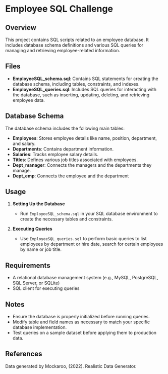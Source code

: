 # Employee SQL Challenge

## Overview
This project contains SQL scripts related to an employee database. It includes database schema definitions and various SQL queries for managing and retrieving employee-related information.

## Files
- **EmployeeSQL_schema.sql**: Contains SQL statements for creating the database schema, including tables, constraints, and indexes.
- **EmployeeSQL_queries.sql**: Includes SQL queries for interacting with the database, such as inserting, updating, deleting, and retrieving employee data.

## Database Schema
The database schema includes the following main tables:
- **Employees**: Stores employee details like name, position, department, and salary.
- **Departments**: Contains department information.
- **Salaries**: Tracks employee salary details.
- **Titles**: Defines various job titles associated with employees.
- **Dept_manager**:  Connects the managers and the departments they manage.
- **Dept_emp**: Connects the employee and the department

## Usage
1. **Setting Up the Database**
   - Run `EmployeeSQL_schema.sql` in your SQL database environment to create the necessary tables and constraints.

2. **Executing Queries**
   - Use `EmployeeSQL_queries.sql` to perform basic queries to list employees by department or hire date, search for certain employees by name or job title.

## Requirements
- A relational database management system (e.g., MySQL, PostgreSQL, SQL Server, or SQLite)
- SQL client for executing queries

## Notes
- Ensure the database is properly initialized before running queries.
- Modify table and field names as necessary to match your specific database implementation.
- Test queries on a sample dataset before applying them to production data.

## References
Data generated by Mockaroo, (2022). Realistic Data Generator.

